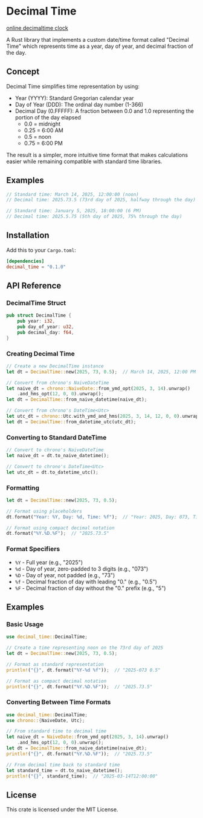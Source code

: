 # Decimal Time

[online decimaltime clock](https://v1d.dk/dt/)

A Rust library that implements a custom date/time format called "Decimal Time" which represents time as a year, day of year, and decimal fraction of the day.

## Concept

Decimal Time simplifies time representation by using:
- Year (YYYY): Standard Gregorian calendar year
- Day of Year (DDD): The ordinal day number (1-366)
- Decimal Day (0.FFFFF): A fraction between 0.0 and 1.0 representing the portion of the day elapsed
  - 0.0 = midnight
  - 0.25 = 6:00 AM
  - 0.5 = noon
  - 0.75 = 6:00 PM

The result is a simpler, more intuitive time format that makes calculations easier while remaining compatible with standard time libraries.

## Examples

```rust
// Standard time: March 14, 2025, 12:00:00 (noon)
// Decimal time: 2025.73.5 (73rd day of 2025, halfway through the day)

// Standard time: January 5, 2025, 18:00:00 (6 PM)
// Decimal time: 2025.5.75 (5th day of 2025, 75% through the day)
```

## Installation

Add this to your `Cargo.toml`:

```toml
[dependencies]
decimal_time = "0.1.0"
```

## API Reference

### DecimalTime Struct

```rust
pub struct DecimalTime {
    pub year: i32,
    pub day_of_year: u32,
    pub decimal_day: f64,
}
```

### Creating Decimal Time

```rust
// Create a new DecimalTime instance
let dt = DecimalTime::new(2025, 73, 0.5);  // March 14, 2025, 12:00 PM

// Convert from chrono's NaiveDateTime
let naive_dt = chrono::NaiveDate::from_ymd_opt(2025, 3, 14).unwrap()
    .and_hms_opt(12, 0, 0).unwrap();
let dt = DecimalTime::from_naive_datetime(naive_dt);

// Convert from chrono's DateTime<Utc>
let utc_dt = chrono::Utc.with_ymd_and_hms(2025, 3, 14, 12, 0, 0).unwrap();
let dt = DecimalTime::from_datetime_utc(utc_dt);
```

### Converting to Standard DateTime

```rust
// Convert to chrono's NaiveDateTime
let naive_dt = dt.to_naive_datetime();

// Convert to chrono's DateTime<Utc>
let utc_dt = dt.to_datetime_utc();
```

### Formatting

```rust
let dt = DecimalTime::new(2025, 73, 0.5);

// Format using placeholders
dt.format("Year: %Y, Day: %d, Time: %f");  // "Year: 2025, Day: 073, Time: 0.5"

// Format using compact decimal notation
dt.format("%Y.%D.%F");  // "2025.73.5"
```

### Format Specifiers

- `%Y` - Full year (e.g., "2025")
- `%d` - Day of year, zero-padded to 3 digits (e.g., "073")
- `%D` - Day of year, not padded (e.g., "73")
- `%f` - Decimal fraction of day with leading "0." (e.g., "0.5")
- `%F` - Decimal fraction of day without the "0." prefix (e.g., "5")

## Examples

### Basic Usage

```rust
use decimal_time::DecimalTime;

// Create a time representing noon on the 73rd day of 2025
let dt = DecimalTime::new(2025, 73, 0.5);

// Format as standard representation
println!("{}", dt.format("%Y-%d %f"));  // "2025-073 0.5"

// Format as compact decimal notation
println!("{}", dt.format("%Y.%D.%F"));  // "2025.73.5"
```

### Converting Between Time Formats

```rust
use decimal_time::DecimalTime;
use chrono::{NaiveDate, Utc};

// From standard time to decimal time
let naive_dt = NaiveDate::from_ymd_opt(2025, 3, 14).unwrap()
    .and_hms_opt(12, 0, 0).unwrap();
let dt = DecimalTime::from_naive_datetime(naive_dt);
println!("{}", dt.format("%Y.%D.%F"));  // "2025.73.5"

// From decimal time back to standard time
let standard_time = dt.to_naive_datetime();
println!("{}", standard_time);  // "2025-03-14T12:00:00"
```

## License

This crate is licensed under the MIT License.